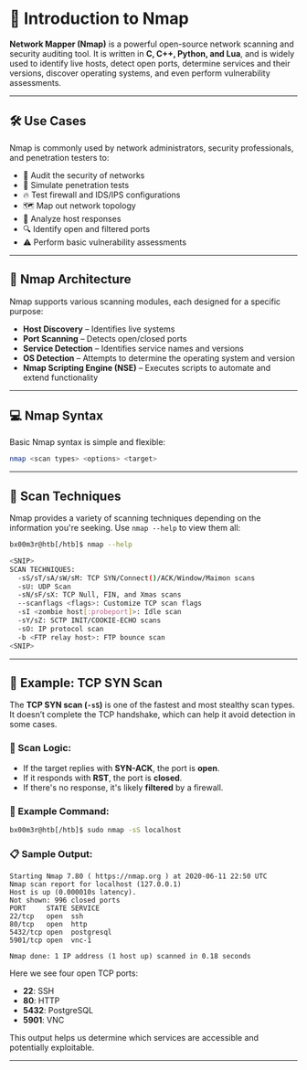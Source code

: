 # 📘 Introduction to Nmap

**Network Mapper (Nmap)** is a powerful open-source network scanning and security auditing tool. It is written in **C, C++, Python, and Lua**, and is widely used to identify live hosts, detect open ports, determine services and their versions, discover operating systems, and even perform vulnerability assessments.

---

## 🛠️ Use Cases

Nmap is commonly used by network administrators, security professionals, and penetration testers to:

- 🔐 Audit the security of networks
- 🧪 Simulate penetration tests
- 🔥 Test firewall and IDS/IPS configurations
- 🗺️ Map out network topology
- 📡 Analyze host responses
- 🔍 Identify open and filtered ports
- ⚠️ Perform basic vulnerability assessments

---

## 🧱 Nmap Architecture

Nmap supports various scanning modules, each designed for a specific purpose:

- **Host Discovery** – Identifies live systems
- **Port Scanning** – Detects open/closed ports
- **Service Detection** – Identifies service names and versions
- **OS Detection** – Attempts to determine the operating system and version
- **Nmap Scripting Engine (NSE)** – Executes scripts to automate and extend functionality

---

## 💻 Nmap Syntax

Basic Nmap syntax is simple and flexible:

```bash
nmap <scan types> <options> <target>
````

---

## 🧪 Scan Techniques

Nmap provides a variety of scanning techniques depending on the information you're seeking. Use `nmap --help` to view them all:

```bash
bx00m3r@htb[/htb]$ nmap --help

<SNIP>
SCAN TECHNIQUES:
  -sS/sT/sA/sW/sM: TCP SYN/Connect()/ACK/Window/Maimon scans
  -sU: UDP Scan
  -sN/sF/sX: TCP Null, FIN, and Xmas scans
  --scanflags <flags>: Customize TCP scan flags
  -sI <zombie host[:probeport]>: Idle scan
  -sY/sZ: SCTP INIT/COOKIE-ECHO scans
  -sO: IP protocol scan
  -b <FTP relay host>: FTP bounce scan
<SNIP>
```

---

## 🧷 Example: TCP SYN Scan

The **TCP SYN scan (`-sS`)** is one of the fastest and most stealthy scan types. It doesn’t complete the TCP handshake, which can help it avoid detection in some cases.

### 🔁 Scan Logic:

* If the target replies with **SYN-ACK**, the port is **open**.
* If it responds with **RST**, the port is **closed**.
* If there's no response, it's likely **filtered** by a firewall.

### 📌 Example Command:

```bash
bx00m3r@htb[/htb]$ sudo nmap -sS localhost
```

### 📋 Sample Output:

```text
Starting Nmap 7.80 ( https://nmap.org ) at 2020-06-11 22:50 UTC
Nmap scan report for localhost (127.0.0.1)
Host is up (0.000010s latency).
Not shown: 996 closed ports
PORT     STATE SERVICE
22/tcp   open  ssh
80/tcp   open  http
5432/tcp open  postgresql
5901/tcp open  vnc-1

Nmap done: 1 IP address (1 host up) scanned in 0.18 seconds
```

Here we see four open TCP ports:

* **22**: SSH
* **80**: HTTP
* **5432**: PostgreSQL
* **5901**: VNC

This output helps us determine which services are accessible and potentially exploitable.

---
